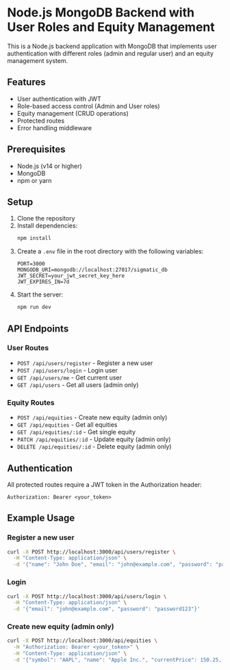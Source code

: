 # Node.js MongoDB Backend with User Roles and Equity Management

This is a Node.js backend application with MongoDB that implements user authentication with different roles (admin and regular user) and an equity management system.

## Features

- User authentication with JWT
- Role-based access control (Admin and User roles)
- Equity management (CRUD operations)
- Protected routes
- Error handling middleware

## Prerequisites

- Node.js (v14 or higher)
- MongoDB
- npm or yarn

## Setup

1. Clone the repository
2. Install dependencies:
   ```bash
   npm install
   ```
3. Create a `.env` file in the root directory with the following variables:
   ```
   PORT=3000
   MONGODB_URI=mongodb://localhost:27017/sigmatic_db
   JWT_SECRET=your_jwt_secret_key_here
   JWT_EXPIRES_IN=7d
   ```
4. Start the server:
   ```bash
   npm run dev
   ```

## API Endpoints

### User Routes

- `POST /api/users/register` - Register a new user
- `POST /api/users/login` - Login user
- `GET /api/users/me` - Get current user
- `GET /api/users` - Get all users (admin only)

### Equity Routes

- `POST /api/equities` - Create new equity (admin only)
- `GET /api/equities` - Get all equities
- `GET /api/equities/:id` - Get single equity
- `PATCH /api/equities/:id` - Update equity (admin only)
- `DELETE /api/equities/:id` - Delete equity (admin only)

## Authentication

All protected routes require a JWT token in the Authorization header:
```
Authorization: Bearer <your_token>
```

## Example Usage

### Register a new user
```bash
curl -X POST http://localhost:3000/api/users/register \
  -H "Content-Type: application/json" \
  -d '{"name": "John Doe", "email": "john@example.com", "password": "password123"}'
```

### Login
```bash
curl -X POST http://localhost:3000/api/users/login \
  -H "Content-Type: application/json" \
  -d '{"email": "john@example.com", "password": "password123"}'
```

### Create new equity (admin only)
```bash
curl -X POST http://localhost:3000/api/equities \
  -H "Authorization: Bearer <your_token>" \
  -H "Content-Type: application/json" \
  -d '{"symbol": "AAPL", "name": "Apple Inc.", "currentPrice": 150.25, "marketCap": 2500000000000, "volume": 1000000}'
``` 
